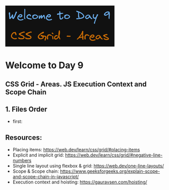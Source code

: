 ![image info](./welcome-day-09.png)

# Welcome to Day 9

## **CSS Grid - Areas. JS Execution Context and Scope Chain**

## 1. Files Order

- first:

## Resources:

- Placing items: https://web.dev/learn/css/grid/#placing-items
- Explicit and implicit grid: https://web.dev/learn/css/grid/#negative-line-numbers
- Single line layout using flexbox & grid: https://web.dev/one-line-layouts/
- Scope & Scope chain: https://www.geeksforgeeks.org/explain-scope-and-scope-chain-in-javascript/
- Execution context and hoisting: https://gauravsen.com/hoisting/
